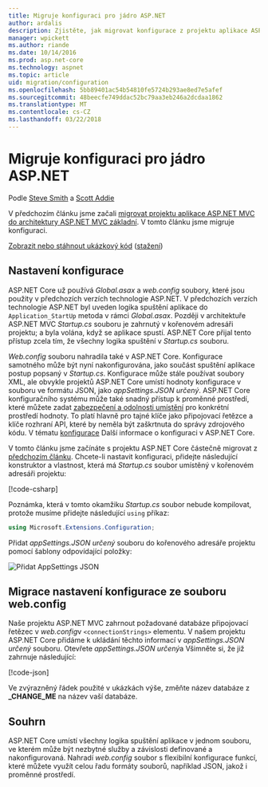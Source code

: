 ```yaml
---
title: Migruje konfiguraci pro jádro ASP.NET
author: ardalis
description: Zjistěte, jak migrovat konfigurace z projektu aplikace ASP.NET MVC do projektu aplikace ASP.NET MVC jádra.
manager: wpickett
ms.author: riande
ms.date: 10/14/2016
ms.prod: asp.net-core
ms.technology: aspnet
ms.topic: article
uid: migration/configuration
ms.openlocfilehash: 5bb89401ac54b54810fe5724b293ae8ed7e5afef
ms.sourcegitcommit: 48beecfe749ddac52bc79aa3eb246a2dcdaa1862
ms.translationtype: MT
ms.contentlocale: cs-CZ
ms.lasthandoff: 03/22/2018
---
```

# <a name="migrate-configuration-to-aspnet-core"></a>Migruje konfiguraci pro jádro ASP.NET

Podle [Steve Smith](https://ardalis.com/) a [Scott Addie](https://scottaddie.com)

V předchozím článku jsme začali [migrovat projektu aplikace ASP.NET MVC do architektury ASP.NET MVC základní](mvc.md). V tomto článku jsme migruje konfiguraci.

[Zobrazit nebo stáhnout ukázkový kód](https://github.com/aspnet/Docs/tree/master/aspnetcore/migration/configuration/samples) ([stažení](xref:tutorials/index#how-to-download-a-sample))

## <a name="setup-configuration"></a>Nastavení konfigurace

ASP.NET Core už používá *Global.asax* a *web.config* soubory, které jsou použity v předchozích verzích technologie ASP.NET. V předchozích verzích technologie ASP.NET byl uveden logika spuštění aplikace do `Application_StartUp` metoda v rámci *Global.asax*. Později v architektuře ASP.NET MVC *Startup.cs* souboru je zahrnutý v kořenovém adresáři projektu; a byla volána, když se aplikace spustí. ASP.NET Core přijal tento přístup zcela tím, že všechny logika spuštění v *Startup.cs* souboru.

*Web.config* souboru nahradila také v ASP.NET Core. Konfigurace samotného může být nyní nakonfigurována, jako součást spuštění aplikace postup popsaný v *Startup.cs*. Konfigurace může stále používat soubory XML, ale obvykle projektů ASP.NET Core umístí hodnoty konfigurace v souboru ve formátu JSON, jako *appSettings.JSON určený*. ASP.NET Core konfiguračního systému může také snadný přístup k proměnné prostředí, které můžete zadat [zabezpečení a odolnosti umístění](xref:security/app-secrets) pro konkrétní prostředí hodnoty. To platí hlavně pro tajné klíče jako připojovací řetězce a klíče rozhraní API, které by neměla být zaškrtnuta do správy zdrojového kódu. V tématu [konfigurace](xref:fundamentals/configuration/index) Další informace o konfiguraci v ASP.NET Core.

V tomto článku jsme začínáte s projektu ASP.NET Core částečně migrovat z [předchozím článku](mvc.md). Chcete-li nastavit konfiguraci, přidejte následující konstruktor a vlastnost, která má *Startup.cs* soubor umístěný v kořenovém adresáři projektu:

[!code-csharp[](configuration/samples/WebApp1/src/WebApp1/Startup.cs?range=11-21)]

Poznámka, která v tomto okamžiku *Startup.cs* soubor nebude kompilovat, protože musíme přidejte následující `using` příkaz:

```csharp
using Microsoft.Extensions.Configuration;
```

Přidat *appSettings.JSON určený* souboru do kořenového adresáře projektu pomocí šablony odpovídající položky:

![Přidat AppSettings JSON](configuration/_static/add-appsettings-json.png)

## <a name="migrate-configuration-settings-from-webconfig"></a>Migrace nastavení konfigurace ze souboru web.config

Naše projektu ASP.NET MVC zahrnout požadované databáze připojovací řetězec v *web.config*v `<connectionStrings>` elementu. V našem projektu ASP.NET Core přidáme k ukládání těchto informací v *appSettings.JSON určený* souboru. Otevřete *appSettings.JSON určený*a Všimněte si, že již zahrnuje následující:

[!code-json[](../migration/configuration/samples/WebApp1/src/WebApp1/appsettings.json?highlight=4)]


Ve zvýrazněný řádek použité v ukázkách výše, změňte název databáze z **_CHANGE_ME** na název vaší databáze.

## <a name="summary"></a>Souhrn

ASP.NET Core umístí všechny logika spuštění aplikace v jednom souboru, ve kterém může být nezbytné služby a závislosti definované a nakonfigurovaná. Nahradí *web.config* soubor s flexibilní konfigurace funkcí, které můžete využít celou řadu formáty souborů, například JSON, jakož i proměnné prostředí.
